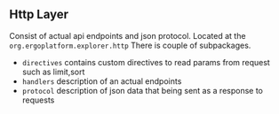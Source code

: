 ## Http Layer

Consist of actual api endpoints and json protocol. Located at the `org.ergoplatform.explorer.http`
There is couple of subpackages.
* `directives` contains custom directives to read params from request such as limit,sort
* `handlers` description of an actual endpoints
* `protocol` description of json data that being sent as a response to requests